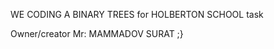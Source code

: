 WE CODING A BINARY TREES for HOLBERTON SCHOOL task











Owner/creator
Mr:
   MAMMADOV SURAT ;}

